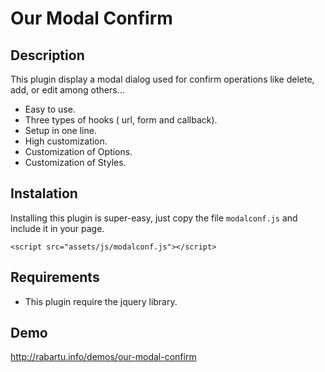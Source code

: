 # Our Modal Confirm

## Description

This plugin display a modal dialog used for confirm operations like delete, add, or edit among others...


* Easy to use.
* Three types of hooks ( url, form and callback).
* Setup in one line.
* High customization.
* Customization of Options.
* Customization of Styles.

## Instalation

Installing this plugin is super-easy, just copy the file `modalconf.js` and include it in your page.

`<script src="assets/js/modalconf.js"></script>`

## Requirements

* This plugin require the jquery library.

## Demo

http://rabartu.info/demos/our-modal-confirm